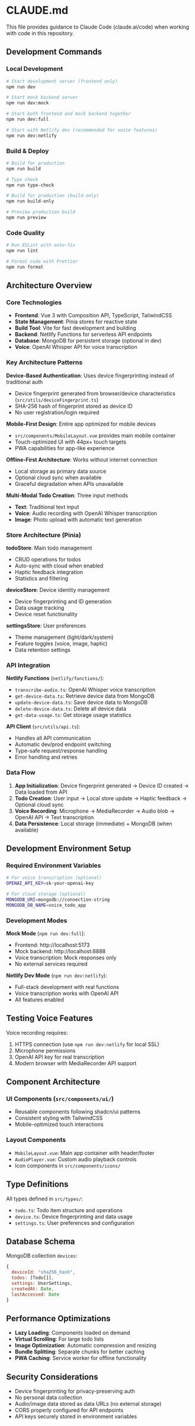 # CLAUDE.md

This file provides guidance to Claude Code (claude.ai/code) when working with code in this repository.

## Development Commands

### Local Development
```bash
# Start development server (frontend only)
npm run dev

# Start mock backend server
npm run dev:mock

# Start both frontend and mock backend together
npm run dev:full

# Start with Netlify dev (recommended for voice features)
npm run dev:netlify
```

### Build & Deploy
```bash
# Build for production
npm run build

# Type check
npm run type-check

# Build for production (build-only)
npm run build-only

# Preview production build
npm run preview
```

### Code Quality
```bash
# Run ESLint with auto-fix
npm run lint

# Format code with Prettier
npm run format
```

## Architecture Overview

### Core Technologies
- **Frontend**: Vue 3 with Composition API, TypeScript, TailwindCSS
- **State Management**: Pinia stores for reactive state
- **Build Tool**: Vite for fast development and building
- **Backend**: Netlify Functions for serverless API endpoints
- **Database**: MongoDB for persistent storage (optional in dev)
- **Voice**: OpenAI Whisper API for voice transcription

### Key Architecture Patterns

**Device-Based Authentication**: Uses device fingerprinting instead of traditional auth
- Device fingerprint generated from browser/device characteristics (`src/utils/deviceFingerprint.ts`)
- SHA-256 hash of fingerprint stored as device ID
- No user registration/login required

**Mobile-First Design**: Entire app optimized for mobile devices
- `src/components/MobileLayout.vue` provides main mobile container
- Touch-optimized UI with 44px+ touch targets
- PWA capabilities for app-like experience

**Offline-First Architecture**: Works without internet connection
- Local storage as primary data source
- Optional cloud sync when available
- Graceful degradation when APIs unavailable

**Multi-Modal Todo Creation**: Three input methods
- **Text**: Traditional text input
- **Voice**: Audio recording with OpenAI Whisper transcription
- **Image**: Photo upload with automatic text generation

### Store Architecture (Pinia)

**todoStore**: Main todo management
- CRUD operations for todos
- Auto-sync with cloud when enabled
- Haptic feedback integration
- Statistics and filtering

**deviceStore**: Device identity management
- Device fingerprinting and ID generation
- Data usage tracking
- Device reset functionality

**settingsStore**: User preferences
- Theme management (light/dark/system)
- Feature toggles (voice, image, haptic)
- Data retention settings

### API Integration

**Netlify Functions** (`netlify/functions/`):
- `transcribe-audio.ts`: OpenAI Whisper voice transcription
- `get-device-data.ts`: Retrieve device data from MongoDB
- `update-device-data.ts`: Save device data to MongoDB
- `delete-device-data.ts`: Delete all device data
- `get-data-usage.ts`: Get storage usage statistics

**API Client** (`src/utils/api.ts`):
- Handles all API communication
- Automatic dev/prod endpoint switching
- Type-safe request/response handling
- Error handling and retries

### Data Flow

1. **App Initialization**: Device fingerprint generated → Device ID created → Data loaded from API
2. **Todo Creation**: User input → Local store update → Haptic feedback → Optional cloud sync
3. **Voice Recording**: Microphone → MediaRecorder → Audio blob → OpenAI API → Text transcription
4. **Data Persistence**: Local storage (immediate) + MongoDB (when available)

## Development Environment Setup

### Required Environment Variables
```bash
# For voice transcription (optional)
OPENAI_API_KEY=sk-your-openai-key

# For cloud storage (optional)
MONGODB_URI=mongodb://connection-string
MONGODB_DB_NAME=voice_todo_app
```

### Development Modes

**Mock Mode** (`npm run dev:full`):
- Frontend: http://localhost:5173
- Mock backend: http://localhost:8888
- Voice transcription: Mock responses only
- No external services required

**Netlify Dev Mode** (`npm run dev:netlify`):
- Full-stack development with real functions
- Voice transcription works with OpenAI API
- All features enabled

## Testing Voice Features

Voice recording requires:
1. HTTPS connection (use `npm run dev:netlify` for local SSL)
2. Microphone permissions
3. OpenAI API key for real transcription
4. Modern browser with MediaRecorder API support

## Component Architecture

### UI Components (`src/components/ui/`)
- Reusable components following shadcn/ui patterns
- Consistent styling with TailwindCSS
- Mobile-optimized touch interactions

### Layout Components
- `MobileLayout.vue`: Main app container with header/footer
- `AudioPlayer.vue`: Custom audio playback controls
- Icon components in `src/components/icons/`

## Type Definitions

All types defined in `src/types/`:
- `todo.ts`: Todo item structure and operations
- `device.ts`: Device fingerprinting and data usage
- `settings.ts`: User preferences and configuration

## Database Schema

MongoDB collection `devices`:
```javascript
{
  deviceId: "sha256_hash",
  todos: [Todo[]],
  settings: UserSettings,
  createdAt: Date,
  lastAccessed: Date
}
```

## Performance Optimizations

- **Lazy Loading**: Components loaded on demand
- **Virtual Scrolling**: For large todo lists
- **Image Optimization**: Automatic compression and resizing
- **Bundle Splitting**: Separate chunks for better caching
- **PWA Caching**: Service worker for offline functionality

## Security Considerations

- Device fingerprinting for privacy-preserving auth
- No personal data collection
- Audio/image data stored as data URLs (no external storage)
- CORS properly configured for API endpoints
- API keys securely stored in environment variables